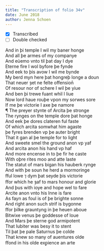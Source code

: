 ```yaml
---
title: "Transcription of folio 34v"
date: June 2018
author: Jenna Schoen
---
```

- [x] Transcribed
- [ ] Double checked

And in þi temple I wil my baner honge  
And all þe armes of my companye  
And eủemo vnto til þat day I dye  
Eterne fire I wol byfore þe fynde  
And eek to þis avow I wil me bynde  
My berd myn here þat hongreþ longe a doun  
That neuer ȝet ne felte offension̄  
Of resour nor of schere I wil þe yiue  
And ben þi trewe ẜuant whil I liue  
Now lord haue rouþe vpon my sorwes sore  
If me þe victorie I axe þe namore  
¶ The preyer stynte of Arcita þe stronge  
The rynges on the temple dore þat honge  
And eek þe dores clateren ful faste  
Of which arcita somwhat him agaste  
þe fyres brenden vp þe auter bright  
That it gan al þe temple for to light  
And sweete smel the ground anon vp yaf  
And arcita anon his hand vp haf  
And more encense in to þe fir he caste  
With oþre rites moo and atte laste  
The statut of mars bigan his hauberk rynge  
And with þe soun he herd a mormoringe  
ﬀul lowe ⁊ dym þat seyde þis victorie  
ﬀor which he ȝaf to mars honour and glorie  
And þus with ioye and hope wel to fare  
Arcite anon vnto his Inne is fare  
As fayn as foul is of þe brighte sonne  
And right anon such strif is bygonne  
ﬀor þilke grauntyng in þe heuen aboue  
Bitwixe venus þe goddesse of loue  
And Mars þe sterne god armipotent  
That Iubiter was besy it to stent  
Til þat þe pale Saturnus þe colde  
That knew so many of auentures olde  
ﬀond in his olde exꝑience an arte  

